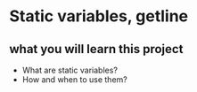 # Static variables, getline

## what you will learn this project

* What are static variables?
* How and when to use them?

